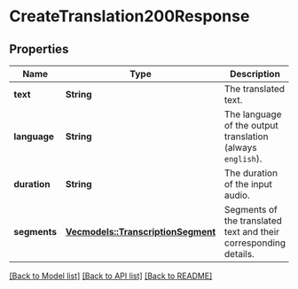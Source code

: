 # CreateTranslation200Response

## Properties
Name | Type | Description | Notes
------------ | ------------- | ------------- | -------------
**text** | **String** | The translated text. | 
**language** | **String** | The language of the output translation (always `english`). | 
**duration** | **String** | The duration of the input audio. | 
**segments** | [**Vec<models::TranscriptionSegment>**](TranscriptionSegment.md) | Segments of the translated text and their corresponding details. | [optional] [default to None]

[[Back to Model list]](../README.md#documentation-for-models) [[Back to API list]](../README.md#documentation-for-api-endpoints) [[Back to README]](../README.md)


